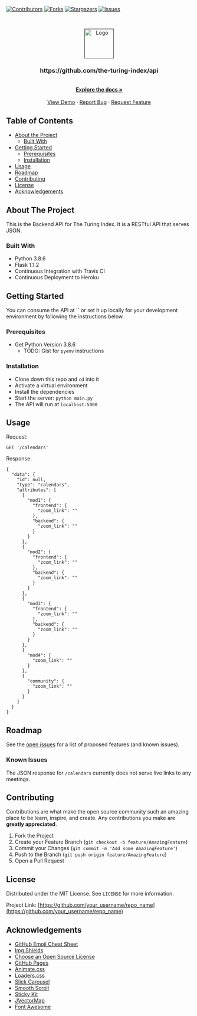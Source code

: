 [![Contributors][contributors-shield]][contributors-url]
[![Forks][forks-shield]][forks-url]
[![Stargazers][stars-shield]][stars-url]
[![Issues][issues-shield]][issues-url]

<br />
<p align="center">
  <a href="">
    <img src="images/logo.png" alt="Logo" width="80" height="80">
  </a>

  <h3 align="center">https://github.com/the-turing-index/api</h3>

  <p align="center">
    <br />
    <a href="git hub url"><strong>Explore the docs »</strong></a>
    <br />
    <br />
    <a href="git hub url">View Demo</a>
    ·
    <a href="git hub url/issues">Report Bug</a>
    ·
    <a href="git hub url/issues">Request Feature</a>
  </p>
</p>

## Table of Contents

* [About the Project](#about-the-project)
  * [Built With](#built-with)
* [Getting Started](#getting-started)
  * [Prerequisites](#prerequisites)
  * [Installation](#installation)
* [Usage](#usage)
* [Roadmap](#roadmap)
* [Contributing](#contributing)
* [License](#license)
* [Acknowledgements](#acknowledgements)

<!-- ABOUT THE PROJECT -->
## About The Project

This is the Backend API for The Turing Index. It is a RESTful API that serves JSON.

### Built With

- Python 3.8.6
- Flask 1.1.2
- Continuous Integration with Travis CI
- Continuous Deployment to Heroku

## Getting Started

You can consume the API at `` or set it up locally for your development environment by following the instructions below.

### Prerequisites

- Get Python Version 3.8.6
  - TODO: Gist for `pyenv` instructions

### Installation

- Clone down this repo and `cd` into it
- Activate a virtual environment
- Install the dependencies
- Start the server: `python main.py`
- The API will run at `localhost:5000`

<!-- USAGE EXAMPLES -->
## Usage

Request:

```
GET '/calendars'
```

Response:

```
{
  "data": {
    "id": null,
    "type": "calendars",
    "attributes": [
      {
        "mod1": {
          "frontend": {
            "zoom_link": ""
          },
          "backend": {
            "zoom_link": ""
          }
        }
      },
      {
        "mod2": {
          "frontend": {
            "zoom_link": ""
          },
          "backend": {
            "zoom_link": ""
          }
        }
      },
      {
        "mod3": {
          "frontend": {
            "zoom_link": ""
          },
          "backend": {
            "zoom_link": ""
          }
        }
      },
      {
        "mod4": {
          "zoom_link": ""
        }
      },
      {
        "community": {
          "zoom_link": ""
        }
      }
    ]
  }
}
```

<!-- ROADMAP -->
## Roadmap

See the [open issues](https://github.com/the-turing-index/api/issues) for a list of proposed features (and known issues).


### Known Issues

The JSON response for `/calendars` currently does not serve live links to any meetings.

<!-- CONTRIBUTING -->
## Contributing

Contributions are what make the open source community such an amazing place to be learn, inspire, and create. Any contributions you make are **greatly appreciated**.

1. Fork the Project
2. Create your Feature Branch (`git checkout -b feature/AmazingFeature`)
3. Commit your Changes (`git commit -m 'Add some AmazingFeature'`)
4. Push to the Branch (`git push origin feature/AmazingFeature`)
5. Open a Pull Request

<!-- LICENSE -->
## License

Distributed under the MIT License. See `LICENSE` for more information.


Project Link: [https://github.com/your_username/repo_name](https://github.com/your_username/repo_name)



<!-- ACKNOWLEDGEMENTS -->
## Acknowledgements
* [GitHub Emoji Cheat Sheet](https://www.webpagefx.com/tools/emoji-cheat-sheet)
* [Img Shields](https://shields.io)
* [Choose an Open Source License](https://choosealicense.com)
* [GitHub Pages](https://pages.github.com)
* [Animate.css](https://daneden.github.io/animate.css)
* [Loaders.css](https://connoratherton.com/loaders)
* [Slick Carousel](https://kenwheeler.github.io/slick)
* [Smooth Scroll](https://github.com/cferdinandi/smooth-scroll)
* [Sticky Kit](http://leafo.net/sticky-kit)
* [JVectorMap](http://jvectormap.com)
* [Font Awesome](https://fontawesome.com)





<!-- MARKDOWN LINKS & IMAGES -->
<!-- https://www.markdownguide.org/basic-syntax/#reference-style-links -->
[contributors-shield]: https://img.shields.io/github/contributors/the-turing-index/api.svg?style=flat-square
[contributors-url]: https://github.com/the-turing-index/api/graphs/contributors
[forks-shield]: https://img.shields.io/github/forks/the-turing-index/api.svg?style=flat-square
[forks-url]: https://github.com/the-turing-index/api/network/members
[stars-shield]: https://img.shields.io/github/stars/the-turing-index/api.svg?style=flat-square
[stars-url]: https://github.com/the-turing-index/api/stargazers
[issues-shield]: https://img.shields.io/github/issues/the-turing-index/api.svg?style=flat-square
[issues-url]: https://github.com/the-turing-index/api/issues
[license-shield]: https://img.shields.io/github/license/the-turing-index/api.svg?style=flat-square
[license-url]: https://github.com/the-turing-index/api/blob/master/LICENSE.txt
[linkedin-shield]: https://img.shields.io/badge/-LinkedIn-black.svg?style=flat-square&logo=linkedin&colorB=555
[product-screenshot]: images/screenshot.png
